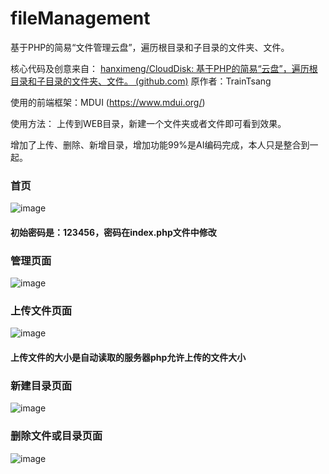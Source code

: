 # fileManagement

基于PHP的简易“文件管理云盘”，遍历根目录和子目录的文件夹、文件。

核心代码及创意来自： [hanximeng/CloudDisk: 基于PHP的简易“云盘”，遍历根目录和子目录的文件夹、文件。 (github.com)](https://github.com/hanximeng/CloudDisk) 原作者：TrainTsang

使用的前端框架：MDUI (https://www.mdui.org/)

使用方法： 上传到WEB目录，新建一个文件夹或者文件即可看到效果。

增加了上传、删除、新增目录，增加功能99%是AI编码完成，本人只是整合到一起。

### 首页

![image](https://github.com/user-attachments/assets/49450103-c0b4-4ae3-a576-eaed3148f8c1)

#### 初始密码是：123456，密码在index.php文件中修改

### 管理页面

![image](https://github.com/user-attachments/assets/dab7d776-499a-46a1-a985-2c1de6da747d)

### 上传文件页面

![image](https://github.com/user-attachments/assets/7db48d8a-ecd2-400b-87f7-942540a47226)

#### 上传文件的大小是自动读取的服务器php允许上传的文件大小

### 新建目录页面

![image](https://github.com/user-attachments/assets/4a275207-709d-4c0e-938e-8541e01ed45c)

### 删除文件或目录页面

![image](https://github.com/user-attachments/assets/ed4a53aa-7fa2-45aa-8289-ae41a76a4dd6)

